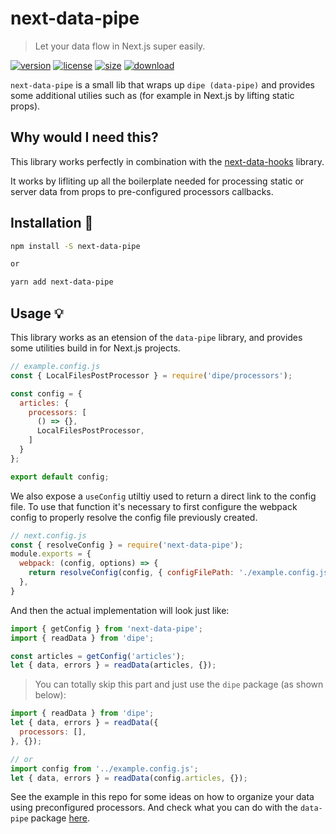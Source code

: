 # next-data-pipe 
> Let your data flow in Next.js super easily.

[![version][version-image]][version-url]
[![license][license-image]][license-url]
[![size][size-image]][size-url]
[![download][download-image]][download-url]


`next-data-pipe` is a small lib that wraps up `dipe (data-pipe)` and provides some additional utilies such as (for example in Next.js by lifting static props).


## Why would I need this?
This library works perfectly in combination with the [next-data-hooks](https://) library.

It works by lifliting up all the boilerplate needed for processing static or server data from props to pre-configured processors callbacks.

## Installation 🔧
```bash
npm install -S next-data-pipe

or 

yarn add next-data-pipe
```

## Usage 💡

This library works as an etension of the `data-pipe` library, and provides some utilities build in for Next.js projects.

```js
// example.config.js
const { LocalFilesPostProcessor } = require('dipe/processors');

const config = {
  articles: {
    processors: [
      () => {},
      LocalFilesPostProcessor,
    ]
  }
};

export default config;
```

We also expose a `useConfig` utiltiy used to return a direct link to the config file.
To use that function it's necessary to first configure the webpack config to properly resolve the config file previously created.

```js
// next.config.js
const { resolveConfig } = require('next-data-pipe');
module.exports = {
  webpack: (config, options) => {
    return resolveConfig(config, { configFilePath: './example.config.js' })
  },
}
```

And then the actual implementation will look just like:

```js
import { getConfig } from 'next-data-pipe';
import { readData } from 'dipe';

const articles = getConfig('articles');
let { data, errors } = readData(articles, {});
```

> You can totally skip this part and just use the `dipe` package (as shown below):

```js
import { readData } from 'dipe';
let { data, errors } = readData({
  processors: [],
}, {});

// or 
import config from '../example.config.js';
let { data, errors } = readData(config.articles, {});
```

See the example in this repo for some ideas on how to organize your data using preconfigured processors.
And check what you can do with the `data-pipe` package [here]().

[version-image]: https://img.shields.io/npm/v/data-pipe
[version-url]: https://npmjs.org/package/data-pipe

[license-image]: https://img.shields.io/npm/l/data-pipe
[license-url]: https://github.com/DavideBruner/data-pipe/blob/master/LICENSE.txt

[size-image]: https://img.shields.io/bundlephobia/minzip/data-pipe
[size-url]: https://github.com/DavideBruner/data-pipe/blob/master/dist/index.min.js

[download-image]: https://img.shields.io/npm/dm/data-pipe
[download-url]: https://www.npmjs.com/package/data-pipe